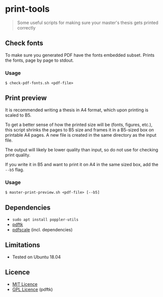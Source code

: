# print-tools

> Some useful scripts for making sure your master's thesis gets printed correctly

## Check fonts

To make sure you generated PDF have the fonts embedded subset. Prints the fonts, page by page to stdout.

### Usage

    $ check-pdf-fonts.sh <pdf-file>

## Print preview

It is recommended writing a thesis in A4 format, which upon printing is scaled to B5. 

To get a better sense of how the printed size will be (fonts, figures, etc.), this script shrinks the pages to B5 size and frames it in a B5-sized box on printable A4 pages. A new file is created in the same directory as the input file.

The output will likely be lower quality than input, so do not use for checking print quality.

If you write it in B5 and want to print it on A4 in the same sized box, add the `--b5` flag.

### Usage

    $ master-print-preview.sh <pdf-file> [--b5]

## Dependencies 

  * `sudo apt install poppler-utils`
  * [pdftk](https://www.pdflabs.com/tools/pdftk-server/) 
  * [pdfscale](https://github.com/tavinus/pdfScale) (incl. dependencies)

## Limitations

* Tested on Ubuntu 18.04

## Licence

* [MIT Licence](LICENCE)
* [GPL Licence](https://www.pdflabs.com/docs/pdftk-license/gnu_general_public_license_2.txt) (pdftk)
